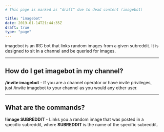 ```yaml
---
# This page is marked as "draft" due to dead content (imagebot)

title: "imagebot"
date: 2019-01-14T21:44:35Z
draft: true
type: "page"
---
```


imagebot is an IRC bot that links random images from a given subreddit. It is designed to sit in a channel and be queried for images.

---

## How do I get imagebot in my channel?

**/invite imagebot** - If you are a channel operator or have invite privileges, just /invite imagebot to your channel as you would any other user.


---

## What are the commands?

**!image SUBREDDIT** - Links you a random image that was posted in a specific subreddit, where **SUBREDDIT** is the name of the specific subreddit.

